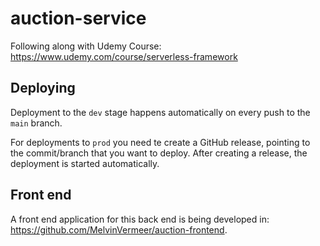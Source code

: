 # auction-service

Following along with Udemy Course: https://www.udemy.com/course/serverless-framework

## Deploying

Deployment to the `dev` stage happens automatically on every push to the `main` branch.

For deployments to `prod` you need te create a GitHub release, pointing to the commit/branch that you want to deploy. After creating a release, the deployment is started automatically.

## Front end

A front end application for this back end is being developed in: https://github.com/MelvinVermeer/auction-frontend.
